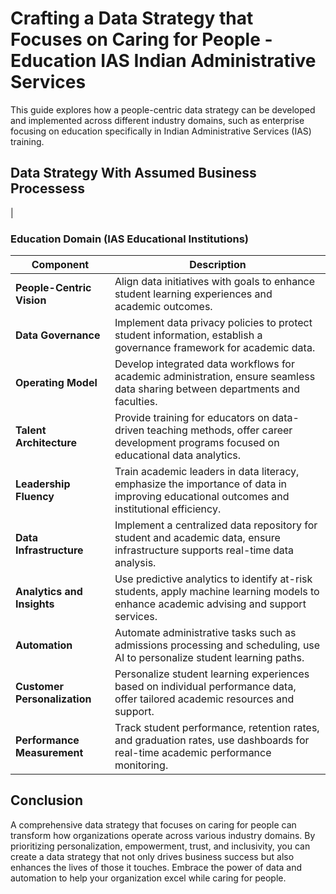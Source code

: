 # Crafting a Data Strategy that Focuses on Caring for People - Education IAS Indian Administrative Services

This guide explores how a people-centric data strategy can be developed and implemented across different industry domains, such as enterprise focusing on education specifically in Indian Administrative Services (IAS) training.

## Data Strategy With Assumed Business Processess
 |

### Education Domain (IAS Educational Institutions)

| **Component**                | **Description**                                                                                                               |
|------------------------------|-------------------------------------------------------------------------------------------------------------------------------|
| **People-Centric Vision**    | Align data initiatives with goals to enhance student learning experiences and academic outcomes.                                                                                                                                                             |
| **Data Governance**          | Implement data privacy policies to protect student information, establish a governance framework for academic data.                                                                                                                                          |
| **Operating Model**          | Develop integrated data workflows for academic administration, ensure seamless data sharing between departments and faculties.                                                                                                                                |
| **Talent Architecture**      | Provide training for educators on data-driven teaching methods, offer career development programs focused on educational data analytics.                                                                                                                      |
| **Leadership Fluency**       | Train academic leaders in data literacy, emphasize the importance of data in improving educational outcomes and institutional efficiency.                                                                                                                     |
| **Data Infrastructure**      | Implement a centralized data repository for student and academic data, ensure infrastructure supports real-time data analysis.                                                                                                                               |
| **Analytics and Insights**   | Use predictive analytics to identify at-risk students, apply machine learning models to enhance academic advising and support services.                                                                                                                        |
| **Automation**               | Automate administrative tasks such as admissions processing and scheduling, use AI to personalize student learning paths.                                                                                                                                     |
| **Customer Personalization** | Personalize student learning experiences based on individual performance data, offer tailored academic resources and support.                                                                                                                                 |
| **Performance Measurement**  | Track student performance, retention rates, and graduation rates, use dashboards for real-time academic performance monitoring.                                                                                                                                |

## Conclusion

A comprehensive data strategy that focuses on caring for people can transform how organizations operate across various industry domains. By prioritizing personalization, empowerment, trust, and inclusivity, you can create a data strategy that not only drives business success but also enhances the lives of those it touches. Embrace the power of data and automation to help your organization excel while caring for people.
